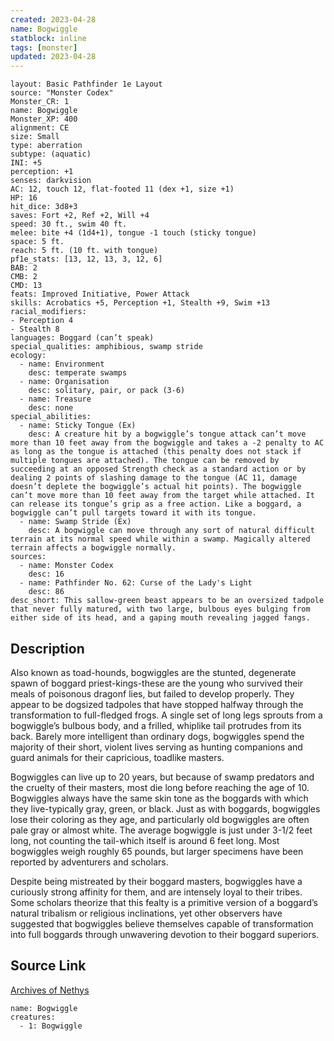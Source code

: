 ```yaml
---
created: 2023-04-28
name: Bogwiggle
statblock: inline
tags: [monster]
updated: 2023-04-28
---
```

```statblock
layout: Basic Pathfinder 1e Layout
source: "Monster Codex"
Monster_CR: 1
name: Bogwiggle
Monster_XP: 400
alignment: CE
size: Small
type: aberration
subtype: (aquatic)
INI: +5
perception: +1
senses: darkvision
AC: 12, touch 12, flat-footed 11 (dex +1, size +1)
HP: 16
hit_dice: 3d8+3
saves: Fort +2, Ref +2, Will +4
speed: 30 ft., swim 40 ft.
melee: bite +4 (1d4+1), tongue -1 touch (sticky tongue)
space: 5 ft.
reach: 5 ft. (10 ft. with tongue)
pf1e_stats: [13, 12, 13, 3, 12, 6]
BAB: 2
CMB: 2
CMD: 13
feats: Improved Initiative, Power Attack
skills: Acrobatics +5, Perception +1, Stealth +9, Swim +13
racial_modifiers:
- Perception 4
- Stealth 8
languages: Boggard (can’t speak)
special_qualities: amphibious, swamp stride
ecology:
  - name: Environment
    desc: temperate swamps
  - name: Organisation
    desc: solitary, pair, or pack (3-6)
  - name: Treasure
    desc: none
special_abilities:
  - name: Sticky Tongue (Ex)
    desc: A creature hit by a bogwiggle’s tongue attack can’t move more than 10 feet away from the bogwiggle and takes a -2 penalty to AC as long as the tongue is attached (this penalty does not stack if multiple tongues are attached). The tongue can be removed by succeeding at an opposed Strength check as a standard action or by dealing 2 points of slashing damage to the tongue (AC 11, damage doesn’t deplete the bogwiggle’s actual hit points). The bogwiggle can’t move more than 10 feet away from the target while attached. It can release its tongue’s grip as a free action. Like a boggard, a bogwiggle can’t pull targets toward it with its tongue.
  - name: Swamp Stride (Ex)
    desc: A bogwiggle can move through any sort of natural difficult terrain at its normal speed while within a swamp. Magically altered terrain affects a bogwiggle normally.
sources:
  - name: Monster Codex
    desc: 16
  - name: Pathfinder No. 62: Curse of the Lady's Light
    desc: 86
desc_short: This sallow-green beast appears to be an oversized tadpole that never fully matured, with two large, bulbous eyes bulging from either side of its head, and a gaping mouth revealing jagged fangs.
```
## Description
Also known as toad-hounds, bogwiggles are the stunted, degenerate spawn of boggard priest-kings-these are the young who survived their meals of poisonous dragonf lies, but failed to develop properly. They appear to be dogsized tadpoles that have stopped halfway through the transformation to full-fledged frogs. A single set of long legs sprouts from a bogwiggle’s bulbous body, and a frilled, whiplike tail protrudes from its back. Barely more intelligent than ordinary dogs, bogwiggles spend the majority of their short, violent lives serving as hunting companions and guard animals for their capricious, toadlike masters.

Bogwiggles can live up to 20 years, but because of swamp predators and the cruelty of their masters, most die long before reaching the age of 10. Bogwiggles always have the same skin tone as the boggards with which they live-typically gray, green, or black. Just as with boggards, bogwiggles lose their coloring as they age, and particularly old bogwiggles are often pale gray or almost white. The average bogwiggle is just under 3-1/2 feet long, not counting the tail-which itself is around 6 feet long. Most bogwiggles weigh roughly 65 pounds, but larger specimens have been reported by adventurers and scholars.

Despite being mistreated by their boggard masters, bogwiggles have a curiously strong affinity for them, and are intensely loyal to their tribes. Some scholars theorize that this fealty is a primitive version of a boggard’s natural tribalism or religious inclinations, yet other observers have suggested that bogwiggles believe themselves capable of transformation into full boggards through unwavering devotion to their boggard superiors.
## Source Link
[Archives of Nethys](https://aonprd.com/MonsterDisplay.aspx?ItemName=Bogwiggle)
```encounter-table
name: Bogwiggle
creatures:
  - 1: Bogwiggle
```

